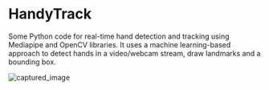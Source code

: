 # HandyTrack

Some Python code for real-time hand detection and tracking using Mediapipe and OpenCV libraries. It uses a machine learning-based approach to detect hands in a video/webcam stream, draw landmarks and a bounding box.

![captured_image](https://user-images.githubusercontent.com/82231949/232626729-a42a0384-ed76-4a19-9e51-9a94396a4c09.jpg)
